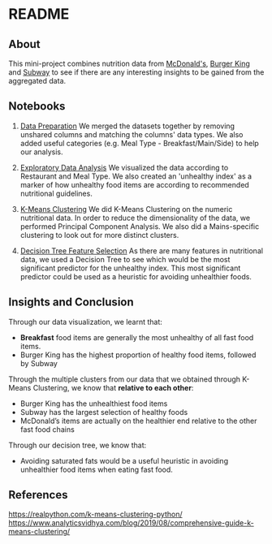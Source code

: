 # README
## About
This mini-project combines nutrition data from [McDonald's](https://www.kaggle.com/datasets/mcdonalds/nutrition-facts), [Burger King](https://company.bk.com/pdfs/nutrition.pdf) and [Subway](https://www.subway.com/en-US/MenuNutrition/Nutrition/NutritionGrid
) to see if there are any interesting insights to be gained from the aggregated data.

## Notebooks
1. [Data Preparation](data_prep.ipynb)
We merged the datasets together by removing unshared columns and matching the columns' data types. We also added useful categories (e.g. Meal Type - Breakfast/Main/Side) to help our analysis.

2. [Exploratory Data Analysis](eda.ipynb)
We visualized the data according to Restaurant and Meal Type. We also created an 'unhealthy index' as a marker of how unhealthy food items are according to recommended nutritional guidelines.

3. [K-Means Clustering](kmeans.ipynb)
We did K-Means Clustering on the numeric nutritional data. In order to reduce the dimensionality of the data, we performed Principal Component Analysis. We also did a Mains-specific clustering to look out for more distinct clusters. 

4. [Decision Tree Feature Selection](decision_tree.ipynb)
As there are many features in nutritional data, we used a Decision Tree to see which would be the most significant predictor for the unhealthy index. This most significant predictor could be used as a heuristic for avoiding unhealthier foods.

## Insights and Conclusion
Through our data visualization, we learnt that:
* **Breakfast** food items are generally the most unhealthy of all fast food items.
* Burger King has the highest proportion of healthy food items, followed by Subway

Through the multiple clusters from our data that we obtained through K-Means Clustering, we know that **relative to each other**:
* Burger King has the unhealthiest food items
* Subway has the largest selection of healthy foods
* McDonald’s items are actually on the healthier end relative to the other fast food chains

Through our decision tree, we know that:
* Avoiding saturated fats would be a useful heuristic in avoiding unhealthier food items when eating fast food.

## References
https://realpython.com/k-means-clustering-python/
https://www.analyticsvidhya.com/blog/2019/08/comprehensive-guide-k-means-clustering/
